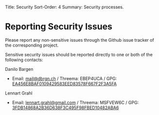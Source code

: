 Title: Security
Sort-Order: 4
Summary: Security processes.

# Reporting Security Issues

Please report any non-sensitive issues through the Github issue tracker of the
corresponding project.

Sensitive security issues should be reported directly to one or both of the
following contacts:

Danilo Bargen

  - Email: mail@dbrgn.ch / Threema: EBEP4UCA / GPG: [EA456E8BAF0109429583EED83578F667F2F3A5FA][keybase-dbrgn]

Lennart Grahl

  - Email: lennart.grahl@gmail.com / Threema: MSFVEW6C / GPG: [3FDB14868A2B36D638F3C495F98FBED10482ABA6][keybase-lgrahl]

[keybase-dbrgn]: https://keybase.io/dbrgn
[keybase-lgrahl]: https://keybase.io/lgrahl
